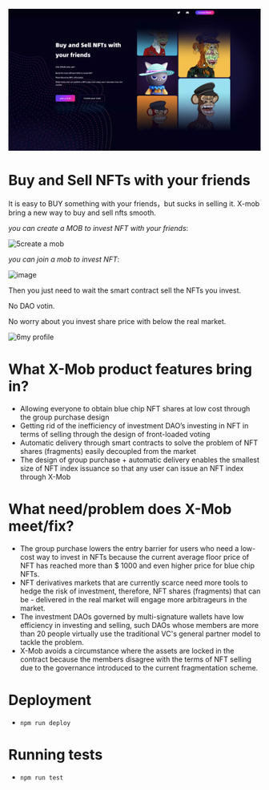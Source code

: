 ![](./xmob.png)

# Buy and Sell NFTs with your friends
It is easy to BUY something with your friends，but sucks in selling it.
X-mob bring a new way to buy and sell nfts smooth.

*you can create a MOB to invest NFT with your friends*:

![5create a mob](https://user-images.githubusercontent.com/47583564/170903279-a0779d8b-335d-4e38-a3d8-c25e75c722c9.png)

*you can join a mob to invest NFT*:

![image](https://user-images.githubusercontent.com/47583564/170903677-c88163e0-5f4d-42cf-a11e-04ac92dec02e.png)

Then you just need to wait the smart contract sell the NFTs you invest.

No DAO votin.

No worry about you invest share price with below the real market.

![6my profile](https://user-images.githubusercontent.com/47583564/170905833-fe806034-9000-4fd2-b207-c35cc5512e56.png)


# What X-Mob product features bring in?

- Allowing everyone to obtain blue chip NFT shares at low cost through the group purchase design
- Getting rid of the inefficiency of investment DAO’s investing in NFT in terms of selling through the design of front-loaded voting
- Automatic delivery through smart contracts to solve the problem of NFT shares (fragments) easily decoupled from the market
- The design of group purchase + automatic delivery enables the smallest size of NFT index issuance so that any user can issue an NFT index through X-Mob

# What need/problem does X-Mob meet/fix?

- The group purchase lowers the entry barrier for users who need a low-cost way to invest in NFTs because the current average floor price of NFT has reached more than $ 1000 and even higher price for blue chip NFTs.
- NFT derivatives markets that are currently scarce need more tools to hedge the risk of investment, therefore, NFT shares (fragments) that can be - delivered in the real market will engage more arbitrageurs in the market.
- The investment DAOs governed by multi-signature wallets have low efficiency in investing and selling, such DAOs whose members are more than 20 people virtually use the traditional VC's general partner model to tackle the problem.
- X-Mob avoids a circumstance where the assets are locked in the contract because the members disagree with the terms of NFT selling due to the governance introduced to the current fragmentation scheme.

# Deployment
* `npm run deploy` 

# Running tests
* `npm run test`
